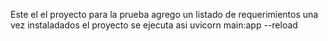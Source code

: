 Este el el proyecto para la prueba
agrego un listado de requerimientos una vez instaladados el proyecto se ejecuta asi
uvicorn main:app --reload
